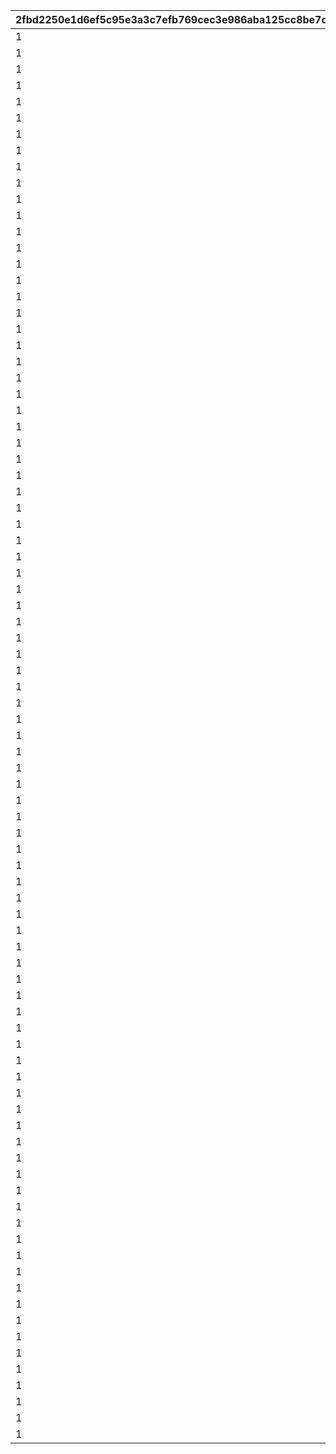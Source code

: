 |2fbd2250e1d6ef5c95e3a3c7efb769cec3e986aba125cc8be7deb2268126a00d|4b0529458e6c3909a38a17047442af6b849e95c28d65dd696cd649daab868abd|4c3489db6180feb9335b12367ada9025f312aa45e5ff38e8d3fb764a12b08fe2|df86350beeebd40857ba795a37d4fd18153892a38e5ddfeafe4c36021f1ebc05|0cf659e68f33816e7f76b65891ada68ee526c7268cc86cf480e2e7c69f5991e1|0831d55f25aa5d44fdd4b737a9ab4641388f57eac351bfb38a2847ec780d3d43|e48969afcd25859f7db725ea5dd0fdba5f70298831e3aa48b744cf7f57d653a1|c5f416fa1d89188b8f445593a4c54a39b721f2c91b817a95422c55158900cadd|b209f2a9418a45e717f05841775ca1e47aec46707497bbbe6e116e462095557c|72dc2fa47250e036c5bcf4810fa1c2a8752c5fd0a1dc466189527d8d469f6248|d98457a2209331f95e59a207d9785f1e003c22957152561a73c3d0193d2a7a60|19c18d8224411f0a90d4864dc59097e953d8b17be25535704d139233a635941a|980f1c63a304959774b1397aec55026733aedb196714e42267ae6f1cc14bdc81|f500ac54c630ebf59046781f1c4889a63a2e7518fe7149a4e00f097746f218e5|
| --- | --- | --- | --- | --- | --- | --- | --- | --- | --- | --- | --- | --- | --- |
|1|-1|6|7|1|1|1|1|1|1|30|4|30|1001|
|1|-1|6|11|1|1|1|1|1|1|60|31|60|1002|
|1|-1|6|15|1|1|1|1|1|1|90|61|90|1003|
|1|-1|6|19|1|1|1|1|1|1|120|91|120|1004|
|1|-1|6|23|1|1|1|1|1|1|150|121|150|1005|
|1|-1|6|27|1|1|1|1|1|1|180|151|180|1006|
|1|-1|6|29|1|1|1|1|1|1|210|181|210|1007|
|1|-1|6|31|1|1|1|1|1|1|240|211|240|1008|
|1|-1|6|31|1|1|1|1|1|1|270|241|270|1009|
|1|-1|6|31|1|1|1|1|1|1|300|271|300|1010|
|1|-1|6|31|1|1|1|1|1|1|-1|301|310|1011|
|1|-1|5|7|2|1|1|1|1|1|30|4|30|1101|
|1|-1|5|11|2|1|1|1|1|1|60|31|60|1102|
|1|-1|5|15|2|1|1|1|1|1|90|61|90|1103|
|1|-1|5|19|2|1|1|1|1|1|120|91|120|1104|
|1|-1|5|23|2|1|1|1|1|1|150|121|150|1105|
|1|-1|5|27|2|1|1|1|1|1|180|151|180|1106|
|1|-1|5|29|2|1|1|1|1|1|210|181|210|1107|
|1|-1|5|31|2|1|1|1|1|1|240|211|240|1108|
|1|-1|5|31|2|1|1|1|1|1|270|241|270|1109|
|1|-1|5|31|2|1|1|1|1|1|300|271|300|1110|
|1|-1|5|31|2|1|1|1|1|1|-1|301|310|1111|
|1|-1|5|7|3|1|1|1|1|1|30|4|-1|1201|
|1|-1|5|11|3|1|1|1|1|1|60|31|-1|1202|
|1|-1|5|15|3|1|1|1|1|1|90|61|-1|1203|
|1|-1|5|19|3|1|1|1|1|1|120|91|-1|1204|
|1|-1|5|23|3|1|1|1|1|1|150|121|-1|1205|
|1|-1|5|27|3|1|1|1|1|1|180|151|-1|1206|
|1|-1|5|29|3|1|1|1|1|1|210|181|-1|1207|
|1|-1|5|31|3|1|1|1|1|1|240|211|-1|1208|
|1|-1|5|31|3|1|1|1|1|1|270|241|-1|1209|
|1|-1|5|31|3|1|1|1|1|1|300|271|-1|1210|
|1|-1|5|31|3|1|1|1|1|1|-1|301|-1|1211|
|1|-1|5|7|4|1|1|1|1|1|30|4|30|1301|
|1|-1|5|10|4|1|1|1|1|1|60|31|60|1302|
|1|-1|5|13|4|1|1|1|1|1|90|61|90|1303|
|1|-1|5|16|4|1|1|1|1|1|120|91|120|1304|
|1|-1|5|19|4|1|1|1|1|1|150|121|150|1305|
|1|-1|5|22|4|1|1|1|1|1|180|151|180|1306|
|1|-1|5|25|4|1|1|1|1|1|210|181|210|1307|
|1|-1|5|28|4|1|1|1|1|1|240|211|240|1308|
|1|-1|5|28|4|1|1|1|1|1|270|241|270|1309|
|1|-1|5|28|4|1|1|1|1|1|300|271|300|1310|
|1|-1|5|28|4|1|1|1|1|1|-1|301|310|1311|
|1|-1|5|7|5|1|1|1|1|1|30|4|-1|1401|
|1|-1|5|10|5|1|1|1|1|1|60|31|-1|1402|
|1|-1|5|13|5|1|1|1|1|1|90|61|-1|1403|
|1|-1|5|16|5|1|1|1|1|1|120|91|-1|1404|
|1|-1|5|19|5|1|1|1|1|1|150|121|-1|1405|
|1|-1|5|22|5|1|1|1|1|1|180|151|-1|1406|
|1|-1|5|25|5|1|1|1|1|1|210|181|-1|1407|
|1|-1|5|28|5|1|1|1|1|1|240|211|-1|1408|
|1|-1|5|28|5|1|1|1|1|1|270|241|-1|1409|
|1|-1|5|28|5|1|1|1|1|1|300|271|-1|1410|
|1|-1|5|28|5|1|1|1|1|1|-1|301|-1|1411|
|1|-1|3|7|6|1|1|1|1|1|30|4|-1|1501|
|1|-1|3|10|6|1|1|1|1|1|60|31|-1|1502|
|1|-1|3|13|6|1|1|1|1|1|90|61|-1|1503|
|1|-1|3|16|6|1|1|1|1|1|120|91|-1|1504|
|1|-1|3|19|6|1|1|1|1|1|150|121|-1|1505|
|1|-1|3|22|6|1|1|1|1|1|180|151|-1|1506|
|1|-1|3|22|6|1|1|1|1|1|210|181|-1|1507|
|1|-1|3|22|6|1|1|1|1|1|240|211|-1|1508|
|1|-1|3|22|6|1|1|1|1|1|270|241|-1|1509|
|1|-1|3|22|6|1|1|1|1|1|-1|271|-1|1510|
|1|5|6|7|7|1|1|1|1|1|30|4|30|1601|
|1|5|6|11|7|1|1|1|1|1|60|31|60|1602|
|1|5|6|15|7|1|1|1|1|1|90|61|90|1603|
|1|5|6|19|7|1|1|1|1|1|120|91|120|1604|
|1|5|6|23|7|1|1|1|1|1|150|121|150|1605|
|1|5|6|27|7|1|1|1|1|1|180|151|180|1606|
|1|5|6|29|7|1|1|1|1|1|210|181|210|1607|
|1|5|6|31|7|1|1|1|1|1|240|211|240|1608|
|1|5|6|31|7|1|1|1|1|1|270|241|270|1609|
|1|5|6|31|7|1|1|1|1|1|300|271|300|1610|
|1|5|6|31|7|1|1|1|1|1|-1|301|310|1611|
|1|5|5|7|8|1|1|1|1|1|30|4|30|1701|
|1|5|5|11|8|1|1|1|1|1|60|31|60|1702|
|1|5|5|15|8|1|1|1|1|1|90|61|90|1703|
|1|5|5|19|8|1|1|1|1|1|120|91|120|1704|
|1|5|5|23|8|1|1|1|1|1|150|121|150|1705|
|1|5|5|27|8|1|1|1|1|1|180|151|180|1706|
|1|5|5|29|8|1|1|1|1|1|210|181|210|1707|
|1|5|5|31|8|1|1|1|1|1|240|211|240|1708|
|1|5|5|31|8|1|1|1|1|1|270|241|270|1709|
|1|5|5|31|8|1|1|1|1|1|300|271|300|1710|
|1|5|5|31|8|1|1|1|1|1|-1|301|310|1711|